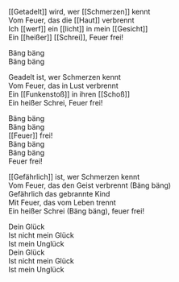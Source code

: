 [[Getadelt]] wird, wer [[Schmerzen]] kennt  
Vom Feuer, das die [[Haut]] verbrennt  
Ich [[werf]] ein [[licht]] in mein [[Gesicht]]  
Ein [[heißer]] [[Schrei]], Feuer frei!  

Bäng bäng  
Bäng bäng  
  
Geadelt ist, wer Schmerzen kennt  
Vom Feuer, das in Lust verbrennt  
Ein [[Funkenstoß]] in ihren [[Schoß]]  
Ein heißer Schrei, Feuer frei!  
  
Bäng bäng  
Bäng bäng  
[[Feuer]] frei!  
Bäng bäng  
Bäng bäng  
Feuer frei!  
  
[[Gefährlich]] ist, wer Schmerzen kennt  
Vom Feuer, das den Geist verbrennt (Bäng bäng)  
Gefährlich das gebrannte Kind  
Mit Feuer, das vom Leben trennt  
Ein heißer Schrei (Bäng bäng), feuer frei!  
  
Dein Glück  
Ist nicht mein Glück  
Ist mein Unglück  
Dein Glück  
Ist nicht mein Glück  
Ist mein Unglück